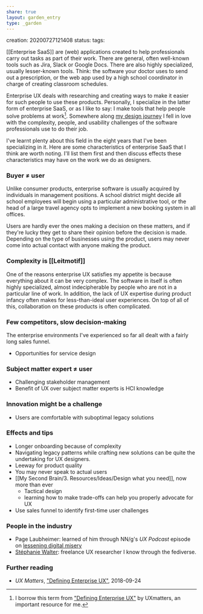 ```yaml
---
share: true
layout: garden_entry
type: _garden
---
```

creation: 20200727121408
status:
tags: 

[[Enterprise SaaS]] are (web) applications created to help professionals carry out tasks as part of their work. There are general, often well-known tools such as Jira, Slack or Google Docs. There are also highly specialized, usually lesser-known tools. Think: the software your doctor uses to send out a prescription, or the web app used by a high school coordinator in charge of creating classroom schedules.

Enterprise UX deals with researching and creating ways to make it easier for such people to use these products. Personally, I specialize in the latter form of enterprise SaaS, or as I like to say: I make tools that help people solve problems at work[^1]. Somewhere along [my design journey](/work) I fell in love with the complexity, people, and usability challenges of the software professionals use to do their job.

I've learnt plenty about this field in the eight years that I've been specializing in it. Here are some characteristics of enterprise SaaS that I think are worth noting. I'll list them first and then discuss effects these characteristics may have on the work we do as designers.

### Buyer ≠ user
Unlike consumer products, enterprise software is usually acquired by individuals in management positions. A school district might decide all school employees will begin using a particular administrative tool, or the head of a large travel agency opts to implement a new booking system in all offices. 

Users are hardly ever the ones making a decision on these matters, and if they're lucky they get to share their opinion before the decision is made. Depending on the type of businesses using the product, users may never come into actual contact with anyone making the product. 

### Complexity is [[Leitmotif]]
One of the reasons enterprise UX satisfies my appetite is because everything about it can be very complex. The software in itself is often highly specialized, almost indecipherable by people who are not in a particular line of work. In addition, the lack of UX expertise during product infancy often makes for less-than-ideal user experiences. On top of all of this, collaboration on these products is often complicated.

### Few competitors, slow decision-making
The enterprise environments I've experienced so far all dealt with a fairly long sales funnel. 


- Opportunities for service design


### Subject matter expert  ≠ user
- Challenging stakeholder management
- Benefit of UX over subject matter experts is HCI knowledge

### Innovation might be a challenge
- Users are comfortable with suboptimal legacy solutions

### Effects and tips
- Longer onboarding because of complexity
- Navigating legacy patterns while crafting new solutions can be quite the undertaking for UX designers.
- Leeway for product quality
- You may never speak to actual users
- [[My Second Brain/3. Resources/Ideas/Design what you need]], now more than ever
	- Tactical design
	- learning how to make trade-offs can help you properly advocate for UX
- Use sales funnel to identify first-time user challenges


### People in the industry
- Page Laubheimer: learned of him through NN/g's _UX Podcast_ episode on [lessening digital misery](https://podcasts.apple.com/jo/podcast/7-lessen-digital-misery-with-complex-apps-feat-page/id1527196035?i=1000507924636)
- [Stéphanie Walter](https://stephaniewalter.design/): freelance UX researcher I know through the fediverse. 


### Further reading
- _UX Matters_, ["Defining Enterprise UX"](https://www.uxmatters.com/mt/archives/2018/09/defining-enterprise-ux.php), 2018-09-24 

[^1]: I borrow this term from ["Defining Enterprise UX"](https://www.uxmatters.com/mt/archives/2018/09/defining-enterprise-ux.php) by UXmatters, an important resource for me.